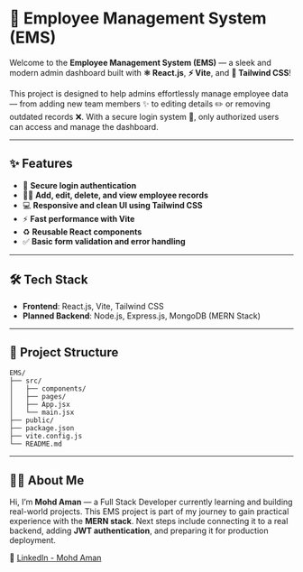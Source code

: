 # 🚀 Employee Management System (EMS)

Welcome to the **Employee Management System (EMS)** — a sleek and modern admin dashboard built with **⚛️ React.js**, **⚡ Vite**, and **🎨 Tailwind CSS**!

This project is designed to help admins effortlessly manage employee data — from adding new team members ✨ to editing details ✏️ or removing outdated records ❌. With a secure login system 🔐, only authorized users can access and manage the dashboard.

---

## ✨ Features

* 🔐 **Secure login authentication**
* 👨‍💼 **Add, edit, delete, and view employee records**
* 💻 **Responsive and clean UI using Tailwind CSS**
* ⚡ **Fast performance with Vite**
* ♻️ **Reusable React components**
* ✅ **Basic form validation and error handling**

---

## 🛠️ Tech Stack

* **Frontend**: React.js, Vite, Tailwind CSS
* **Planned Backend**: Node.js, Express.js, MongoDB (MERN Stack)

---

## 📁 Project Structure

```
EMS/
├── src/
│   ├── components/
│   ├── pages/
│   ├── App.jsx
│   └── main.jsx
├── public/
├── package.json
├── vite.config.js
└── README.md
```

---

## 👨‍💻 About Me

Hi, I’m **Mohd Aman** — a Full Stack Developer currently learning and building real-world projects. This EMS project is part of my journey to gain practical experience with the **MERN stack**. Next steps include connecting it to a real backend, adding **JWT authentication**, and preparing it for production deployment.

🔗 [LinkedIn - Mohd Aman](https://www.linkedin.com/in/mohd-aman3128/)

